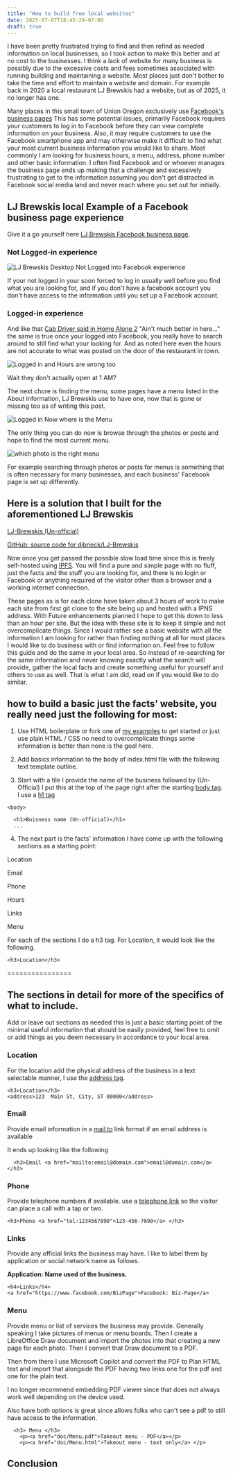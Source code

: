 ```yaml
---
title: "How to build free local websites"
date: 2025-07-07T18:45:29-07:00
draft: true
---
```


I have been pretty frustrated trying to find and then refind as needed information on local businesses, so I took action to make this better and at no cost to the businesses. I think a lack of website for many business is possibly due to the excessive costs and fees sometimes associated with running building and maintaining a website.  Most places just don't bother to take the time and effort to maintain a website and domain. For example back in 2020 a local restaurant LJ Brewskis had a website, but as of 2025, it no longer has one.

Many places in this small town of Union Oregon exclusively use [Facebook's business pages](https://www.facebook.com/business/help/1968057156746246?id=939256796236247) This has some potential issues, primarily Facebook requires your customers to log in to Facebook before they can view complete information on your business. Also, it may require customers to use the Facebook smartphone app and may otherwise make it difficult to find what your most current business information you would like to share. Most commonly I am looking for business hours, a menu, address, phone number and other basic information. I often find Facebook and or whoever manages the business page ends up  making that a challenge and excessively frustrating to get to the information assuming you don't get distracted in Facebook social media land and never reach where you set out for initially. 

## LJ Brewskis local Example of a Facebook business page experience

Give it a go yourself here [LJ Brewskis Facebook business page](https://www.facebook.com/profile.php?id=100063707583500).

### Not Logged-in experience

![LJ Brewskis Desktop Not Logged into Facebook experience ](LJBrewskisFacbookNotLoggedindesktop.png)

If your not logged in your soon forced to log in usually well before you find what you are looking for, and if you don't have a facebook account you don't have access to the information until you set up a Facebook account.

### Logged-in experience

And like that [Cab Driver said in Home Alone 2](https://www.imdb.com/title/tt0104431/characters/nm0865356/) "Ain't much better in here..." the same is true once your logged into Facebook, you really have to search around to still find what your looking for. And as noted here even the hours are not accurate to what was posted on the door of the restaurant in town.


![Logged in and Hours are wrong too](LJBrewskisFacebookLoggedInHoursLookOff.png)

Wait they don't actually open at 1 AM?

The next chore is finding the menu, some pages have a menu listed in the About information, LJ Brewskis use to have one, now that is gone or missing too as of writing this post.

![Logged in Now where is the Menu](LJBrewskisFacebookMenuMissing.png)

The only thing you can do now is browse through the photos or posts and hope to find the most current menu.

![which photo is the right menu](LJFaceBookWhichPhotoIsTheMenuYouWant.png)

For example searching through photos or posts for menus is something that is often necessary for many businesses, and each business' Facebook page is set up differently.


## Here is a solution that I built for the aforementioned LJ Brewskis

[LJ-Brewskis (Un-official)](https://k51qzi5uqu5dlr44wospfhm3h896r5hlml2ctjnf1lvyr9kth119np0gar4sx0.ipns.dweb.link/)

[GitHub: source code for djbrieck/LJ-Brewskis](https://github.com/djbrieck/LJ-Brewskis)

Now once you get passed the possible slow load time since this is freely self-hosted using [IPFS](https://ipfs.tech/). You will find a pure and simple page with no fluff, just the facts and the stuff you are looking for, and there is no login or Facebook or anything required of the visitor other than a browser and a working internet connection. 

 These pages as is for each clone have taken about 3 hours of work to make each site from first git clone to the site being up and hosted with a IPNS address. With Future enhancements planned I hope to get this down to less than an hour per site. But the idea with these site is to keep it simple and not overcomplicate things. Since I would rather see a basic website with all the information I am looking for rather than finding nothing at all for most places I would like to do business with or find information on. Feel free to follow this guide and do the same in your local area. So instead of re-searching for the same information and never knowing exactly what the search will provide, gather the local facts and create something useful for yourself and others to use as well. That is what I am did, read on if you would like to do similar.

## how to build a basic just the facts' website, you really need just the following for most:

1. Use HTML boilerplate or fork one of [my examples](https://github.com/djbrieck?tab=repositories&q=un&type=&language=&sort=) to get started or just use plain HTML / CSS no need to overcomplicate things some information is better than none is the goal here.

2. Add basics information to the body of index.html file with the following text template outline.

3. Start with a tile I provide the name of the business followed by (Un-Official) I put this at the top of the page right after the starting [body tag](https://www.w3schools.com/tags/tag_body.asp). I use a [h1 tag](https://www.w3schools.com/tags/tag_hn.asp)

```
<body>

  <h1>Buisness name (Un-official)</h1>
  ...
```

4. The next part is the facts' information I have come up with the following sections as a starting point:

Location

Email

Phone

Hours

Links

Menu

For each of the sections I do a h3 tag. For Location, it would look like the following.

```
<h3>Location</h3>
```

================

## The sections in detail for more of the specifics of what to include.

Add or leave out sections as needed this is just a basic starting point of the minimal useful information that should be easily provided, feel free to omit or add things as you deem necessary in accordance to your local area.

### Location

For the location add the physical address of the business in a text selectable manner, I use the [address tag](https://www.w3schools.com/tags/tag_address.asp).

```
<h3>Location</h3>
<address>123  Main St, City, ST 00000</address>
```


### Email

Provide email information in a [mail to](https://en.wikipedia.org/wiki/Mailto) link format if an email address is available

It ends up looking like the following 

```
  <h3>Email <a href="mailto:email@domain.com">email@domain.com</a></h3>

```

### Phone 

Provide telephone numbers if available. use a [telephone link](https://www.w3docs.com/snippets/html/how-to-add-telephone-links-with-html.html) so the visitor can place a call with a tap or two.

```
<h3>Phone <a href="tel:1234567890">123-456-7890</a> </h3>
```

### Links

Provide any official links the business may have. I like to label them by application or social network name as follows.

**Application: Name used of the business.**

```
<h4>Links</h4>
<a href="https://www.facebook.com/BizPage">Facebook: Biz-Page</a>
```

### Menu

Provide menu or list of services the business may provide. Generally speaking I take pictures of menus or menu boards. 
Then I create a LibreOffice Draw document and import the photos into that creating a new page for each photo. Then I 
convert that Draw document to a PDF.

Then from there I use Microsoft Copilot and convert the PDF to Plan HTML text and import that alongside the PDF having two 
links one for the pdf and one for the plain text.

I no longer recommend embedding PDF viewer since that does not always work well depending on the device used.

Also have both options is great since allows folks who can't see a pdf to still have access to the information. 

```
  <h3> Menu </h3>
    <p><a href="doc/Menu.pdf">Takeout menu - PDF</a></p>
    <p><a href="doc/Menu.html">Takeout menu - text only</a> </p>
```

## Conclusion 

